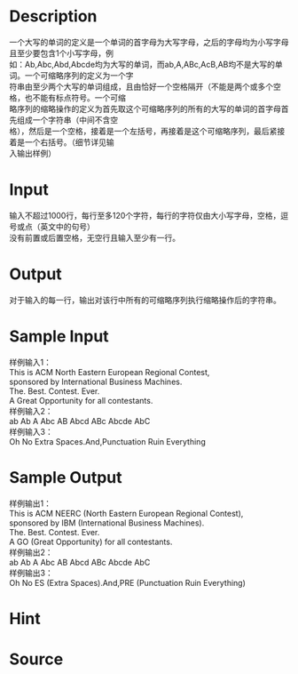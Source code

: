 
# Description

<div class="content"><div>一个大写的单词的定义是一个单词的首字母为大写字母，之后的字母均为小写字母且至少要包含1个小写字母，例</div>
<div>如：Ab,Abc,Abd,Abcde均为大写的单词，而ab,A,ABc,AcB,AB均不是大写的单词。一个可缩略序列的定义为一个字</div>
<div>符串由至少两个大写的单词组成，且由恰好一个空格隔开（不能是两个或多个空格，也不能有标点符号。一个可缩</div>
<div>略序列的缩略操作的定义为首先取这个可缩略序列的所有的大写的单词的首字母首先组成一个字符串（中间不含空</div>
<div>格），然后是一个空格，接着是一个左括号，再接着是这个可缩略序列，最后紧接着是一个右括号。（细节详见输</div>
<div>入输出样例）</div>
<div></div>
<p></p></div>

# Input

<div class="content"><div>输入不超过1000行，每行至多120个字符，每行的字符仅由大小写字母，空格，逗号或点（英文中的句号）</div>
<div>没有前置或后置空格，无空行且输入至少有一行。</div>
<div></div></div>

# Output

<div class="content"><div>对于输入的每一行，输出对该行中所有的可缩略序列执行缩略操作后的字符串。</div>
<div></div>
<p></p></div>

# Sample Input

<div class="content"><span class="sampledata">样例输入1：<br/>
This is ACM North Eastern European Regional Contest,<br/>
sponsored by International Business Machines.<br/>
The. Best. Contest. Ever.<br/>
A Great Opportunity for all contestants.<br/>
样例输入2：<br/>
ab Ab A Abc AB Abcd ABc Abcde AbC<br/>
样例输入3：<br/>
Oh  No  Extra Spaces.And,Punctuation Ruin Everything</span></div>

# Sample Output

<div class="content"><span class="sampledata">样例输出1：<br/>
This is ACM NEERC (North Eastern European Regional Contest),<br/>
sponsored by IBM (International Business Machines).<br/>
The. Best. Contest. Ever.<br/>
A GO (Great Opportunity) for all contestants.<br/>
样例输出2：<br/>
ab Ab A Abc AB Abcd ABc Abcde AbC<br/>
样例输出3：<br/>
Oh  No  ES (Extra Spaces).And,PRE (Punctuation Ruin Everything)</span></div>

# Hint

<div class="content"><p></p></div>

# Source

<div class="content"><p><a href="problemset.php?search="></a></p></div>

